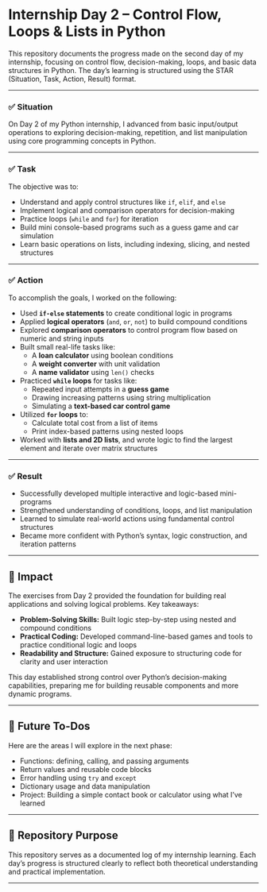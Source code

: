 # Internship Day 2 – Control Flow, Loops & Lists in Python

This repository documents the progress made on the second day of my internship, focusing on control flow, decision-making, loops, and basic data structures in Python. The day’s learning is structured using the STAR (Situation, Task, Action, Result) format.

---


### ✅ Situation
On Day 2 of my Python internship, I advanced from basic input/output operations to exploring decision-making, repetition, and list manipulation using core programming concepts in Python.

---

### ✅ Task
The objective was to:
- Understand and apply control structures like `if`, `elif`, and `else`
- Implement logical and comparison operators for decision-making
- Practice loops (`while` and `for`) for iteration
- Build mini console-based programs such as a guess game and car simulation
- Learn basic operations on lists, including indexing, slicing, and nested structures

---

### ✅ Action
To accomplish the goals, I worked on the following:

- Used **`if-else` statements** to create conditional logic in programs
- Applied **logical operators** (`and`, `or`, `not`) to build compound conditions
- Explored **comparison operators** to control program flow based on numeric and string inputs
- Built small real-life tasks like:
  - A **loan calculator** using boolean conditions
  - A **weight converter** with unit validation
  - A **name validator** using `len()` checks
- Practiced **`while` loops** for tasks like:
  - Repeated input attempts in a **guess game**
  - Drawing increasing patterns using string multiplication
  - Simulating a **text-based car control game**
- Utilized **`for` loops** to:
  - Calculate total cost from a list of items
  - Print index-based patterns using nested loops
- Worked with **lists and 2D lists**, and wrote logic to find the largest element and iterate over matrix structures

---

### ✅ Result
- Successfully developed multiple interactive and logic-based mini-programs
- Strengthened understanding of conditions, loops, and list manipulation
- Learned to simulate real-world actions using fundamental control structures
- Became more confident with Python’s syntax, logic construction, and iteration patterns

---

## 🌟 Impact

The exercises from Day 2 provided the foundation for building real applications and solving logical problems. Key takeaways:

- **Problem-Solving Skills:** Built logic step-by-step using nested and compound conditions
- **Practical Coding:** Developed command-line-based games and tools to practice conditional logic and loops
- **Readability and Structure:** Gained exposure to structuring code for clarity and user interaction

This day established strong control over Python’s decision-making capabilities, preparing me for building reusable components and more dynamic programs.

---

## 🔮 Future To-Dos

Here are the areas I will explore in the next phase:

- Functions: defining, calling, and passing arguments
- Return values and reusable code blocks
- Error handling using `try` and `except`
- Dictionary usage and data manipulation
- Project: Building a simple contact book or calculator using what I’ve learned

---

## 📁 Repository Purpose

This repository serves as a documented log of my internship learning. Each day’s progress is structured clearly to reflect both theoretical understanding and practical implementation.

---

